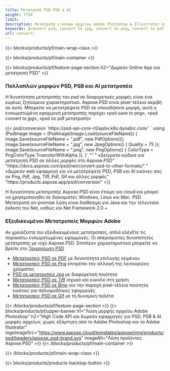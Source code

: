 ```yaml
---
title: Μετατροπή PSD PSB ή AI
weight: 7730
limit: 
description: Μετατροπή εικόνων αρχείων Adobe Photoshop & Illustrator και άλλων μορφών
keywords: [convert psd, convert to jpg, convert to png, convert to pdf]
url: convert/
---
```


{{< blocks/products/pf/main-wrap-class >}}

{{< blocks/products/pf/main-container >}}

{{< blocks/products/pf/feature-page-section h2="Δωρεάν Online App για μετατροπή PSD" >}}
<h3 class="headingpdleft">Πολλαπλών μορφών PSD, PSB και AI μετατροπέα</h3>
<p>Η δυνατότητα μετατροπής του psd σε διαφορετικές μορφές είναι ένα ευρέως ζητούμενο χαρακτηριστικό. Aspose.PSD είναι pixel-τέλεια ακριβή σε αυτό. Μπορείτε να μετατρέψετε PSD σε οποιαδήποτε μορφή, αυτή η ενσωματωμένη εφαρμογή μετατροπής παρέχει «psd save to png», «psd convert to jpg», «psd σε pdf μετατροπή»</p>
{{< psd/conversion `https://psd-api-core-rl2ajsbv.k8s.dynabic.com/` 
`    using (PsdImage image = (PsdImage)Image.Load(sourceFileName))
    {
        image.Save(sourceFileName + ".pdf", new PdfOptions());
        image.Save(sourceFileName + ".jpg",  new JpegOptions() { Quality = 75 });
        image.Save(sourceFileName + ".png",  new PngOptions() {  ColorType = PngColorType.TruecolorWithAlpha });
    }` 
"" "
«Δείγματα κώδικα για μετατροπή PSD σε άλλες μορφές στο Aspose.PSD"  "https://docs.aspose.com/psd/net/convert-psd-to-other-formats/" "
«Δωρεάν web εφαρμογή για να μετατρέψετε PSD, PSB και AI εικόνες σας σε Png, Pdf, Jpg, Tiff, Pdf, Gif και άλλες μορφές" "https://products.aspose.app/psd/conversion" >}}
<br />
<p>Η δυνατότητα μετατροπής Aspose.PSD είναι έτοιμη για cloud και μπορεί να χρησιμοποιηθεί σε διακομιστές Windows, Linux και Mac. PSD Μετατροπή on-premise λύση είναι διαθέσιμη για Java και την τελευταία έκδοση του Net, καθώς και Net Framework 2.0 +</p>

<h3 class="headingpdleft">Εξειδικευμένοι Μετατροπείς Μορφών Adobe</h3>
<p>Αν χρειάζεστε πιο εξειδικευμένους μετατροπείς, απλά ελέγξτε τις παρακάτω ενσωματωμένες εφαρμογές. Οι απεριόριστες δυνατότητες μετατροπής με ισχύ Aspose.PSD. Επιπλέον χαρακτηριστικά μπορείτε να βρείτε στο <a href="https://docs.aspose.com/psd/">Τεκμηρίωση PSD</a></p>
<ul>
<li><a href="to-pdf">Μετατροπείς PSD σε PDF</a> με δυνατότητα επιλογής κειμένου</li>
<li><a href="to-png">Μετατροπείς PSD σε Png</a> επιτρέπει την αλλαγή της λειτουργίας χρώματος</li>
<li><a href="to-jpg">PSD σε μετατροπέα Jpg</a> με διαφορετική ποιότητα</li>
<li><a href="to-tiff">Μετατροπείς PSD σε Tiff</a> ισχυρό και εύκολο στη χρήση</li>
<li><a href="to-bmp">Μετατροπείς PSD σε Bmp</a> για την παροχή pixel-τέλεια ποιότητα εικόνας για παλιομοδίτικες εφαρμογές</li>
<li><a href="to-gif">Μετατροπείς PSD σε Gif</a> με τη δυναμική παλέτα</li>
</ul>

{{< /blocks/products/pf/feature-page-section >}}
{{< blocks/products/pf/upper-banner h1="Λύση μορφής αρχείου Adobe Photoshop" h2="High Code API και δωρεάν εφαρμογές για PSD, PSB & AI μορφές αρχείων, χωρίς εξάρτηση από το Adobe Photoshop και το Adobe Illustrator" logoImageSrc="https://www.aspose.cloud/templates/aspose/img/products/psd/headers/aspose_psd-brand.svg" imageAlt="Λύση προϊόντος Aspose.PSD" >}}
{{< /blocks/products/pf/main-container >}}


{{< /blocks/products/pf/main-wrap-class >}}

{{< blocks/products/products-backtop-button >}}
